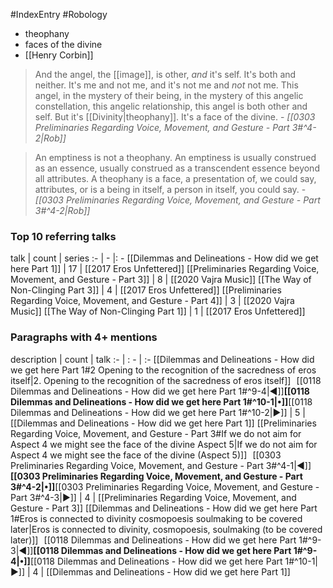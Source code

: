#IndexEntry #Robology

- theophany
- faces of the divine
- [[Henry Corbin]]

> And the angel, the [[image]], is other, _and_ it's self. It's both and neither. It's me and not me, and it's not me and _not_ not me. This angel, in the mystery of their being, in the mystery of this angelic constellation, this angelic relationship, this angel is both other and self. But it's [[Divinity|theophany]]. It's a face of the divine.
\- _[[0303 Preliminaries Regarding Voice, Movement, and Gesture - Part 3#^4-2|Rob]]_

> An emptiness is not a theophany. An emptiness is usually construed as an essence, usually construed as a transcendent essence beyond all attributes. A theophany is a face, a presentation of, we could say, attributes, or is a being in itself, a person in itself, you could say. 
\- _[[0303 Preliminaries Regarding Voice, Movement, and Gesture - Part 3#^4-2|Rob]]_

### Top 10 referring talks
talk | count | series
:- | - |: -
[[Dilemmas and Delineations - How did we get here Part 1]] | 17 | [[2017 Eros Unfettered]]
[[Preliminaries Regarding Voice, Movement, and Gesture - Part 3]] | 8 | [[2020 Vajra Music]]
[[The Way of Non-Clinging Part 3]] | 4 | [[2017 Eros Unfettered]]
[[Preliminaries Regarding Voice, Movement, and Gesture - Part 4]] | 3 | [[2020 Vajra Music]]
[[The Way of Non-Clinging Part 1]] | 1 | [[2017 Eros Unfettered]]

### Paragraphs with 4+ mentions
description | count | talk
:- | : - | :-
[[Dilemmas and Delineations - How did we get here Part 1#2 Opening to the recognition of the sacredness of eros itself\|2. Opening to the recognition of the sacredness of eros itself]] &nbsp;&nbsp;[[0118 Dilemmas and Delineations - How did we get here Part 1#^9-4\|◀]]**[[0118 Dilemmas and Delineations - How did we get here Part 1#^10-1\|•]]**[[0118 Dilemmas and Delineations - How did we get here Part 1#^10-2\|▶]] | 5 | [[Dilemmas and Delineations - How did we get here Part 1]]
[[Preliminaries Regarding Voice, Movement, and Gesture - Part 3#If we do not aim for Aspect 4 we might see the face of the divine Aspect 5\|If we do not aim for Aspect 4 we might see the face of the divine (Aspect 5)]] &nbsp;&nbsp;[[0303 Preliminaries Regarding Voice, Movement, and Gesture - Part 3#^4-1\|◀]]**[[0303 Preliminaries Regarding Voice, Movement, and Gesture - Part 3#^4-2\|•]]**[[0303 Preliminaries Regarding Voice, Movement, and Gesture - Part 3#^4-3\|▶]] | 4 | [[Preliminaries Regarding Voice, Movement, and Gesture - Part 3]]
[[Dilemmas and Delineations - How did we get here Part 1#Eros is connected to divinity cosmopoesis soulmaking to be covered later\|Eros is connected to divinity, cosmopoesis, soulmaking (to be covered later)]] &nbsp;&nbsp;[[0118 Dilemmas and Delineations - How did we get here Part 1#^9-3\|◀]]**[[0118 Dilemmas and Delineations - How did we get here Part 1#^9-4\|•]]**[[0118 Dilemmas and Delineations - How did we get here Part 1#^10-1\|▶]] | 4 | [[Dilemmas and Delineations - How did we get here Part 1]]

